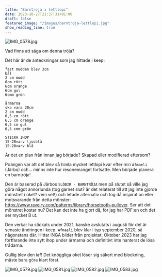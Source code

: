 ```yaml
---
title: "Barntröja i lettlopi"
date: 2023-10-27T21:37:31+01:00
draft: false
featured_image: "/images/barntroja-lettlopi.jpg"
show_reading_time: true
---
```

 
![IMG_0578.jpg](IMG_0578.jpg)

Vad finns att säga om denna tröja? 

Det här är de anteckningar som jag hittade i keep:

```
fast mudden blev 3cm  
bål  
2 cm mudd  
6cm rött  
6cm orange  
6cm gul  
6cmm grön  
  
ärmarna  
ska vara 28cm  
2 cm mudd  
6,5 cm rött  
6,5 cm orange  
6,5 cm gul  
6,5 cmm grön  
  
STICKA IHOP  
15-20varv ljusblå  
15-20varv blå  
```  
              
Är det en plan från innan jag började? Skapad eller modifierad eftersom? 

Poängen var att det blev så himla mycket lettlopi kvar efter min `Afmaeli` (Järbo) och... minns inte hur resonemanget fortsatte. Men började planera en barntröja!

Den är baserad på Järbos `SLÓÐIR - BARNTRÖJA` men på slutet så ville jag göra något annorlunda (tog garnet slut? är det relaterat till att jag inte gjorde mönstret i oket? vem vet!) och letade alternativ och tog då inspiration eller motsvarande från detta mönster: https://www.ravelry.com/patterns/library/horsetooth-pullover. Ser att det mönstret kostar nu? Det kan det inte ha gjort då, för jag har PDF:en och det ser mycket B ut.   

Den verkar ha stickats under 2021, kanske avslutats i augusti för det är senaste ändringen i keep. `Afmaeli` blev klar i typ september 2020, så någonstans där. Hittar INGA bilder från projektet. Oktober 2023 har jag fortfarande inte sytt ihop under ärmarna och definitivt inte hanterat de lösa trådarna.

Gullig blev den iaf! Det knöggliga oket löser sig säkert med blockning, måste bara göra klart först.

![IMG_0579.jpg](IMG_0579.jpg)
![IMG_0581.jpg](IMG_0581.jpg)
![IMG_0582.jpg](IMG_0582.jpg)
![IMG_0583.jpg](IMG_0583.jpg)